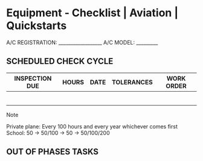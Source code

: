 # Equipment - Checklist | Aviation | Quickstarts

A/C REGISTRATION: __________________  A/C MODEL: _________

## SCHEDULED CHECK CYCLE

| INSPECTION DUE     | HOURS   | DATE     | TOLERANCES | WORK ORDER |
| ------------------ | ------- | -------- | ---------- | ---------- |
|                    |         |          |            |            |
|                    |         |          |            |            |
|                    |         |          |            |            |
|                    |         |          |            |            |
|                    |         |          |            |            |
|                    |         |          |            |            |

> [!NOTE]
> Private plane: Every 100 hours and every year whichever comes first
> School: 50 -> 50/100 -> 50 -> 50/100/200

## OUT OF PHASES TASKS

